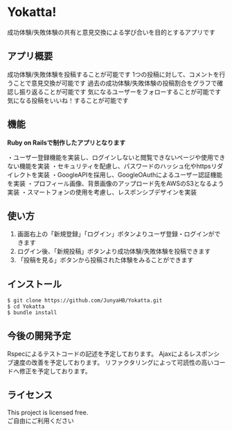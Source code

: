 # Yokatta!
 
成功体験/失敗体験の共有と意見交換による学び合いを目的とするアプリです
 
## アプリ概要
 
成功体験/失敗体験を投稿することが可能です
1つの投稿に対して、コメントを行うことで意見交換が可能です
過去の成功体験/失敗体験の投稿割合をグラフで確認し振り返ることが可能です
気になるユーザーをフォローすることが可能です
気になる投稿をいいね！することが可能です
  
## 機能

**Ruby on Railsで制作したアプリとなります**

・ユーザー登録機能を実装し、ログインしないと閲覧できないページや使用できない機能を実装
・セキュリティを配慮し、パスワードのハッシュ化やhttpsリダイレクトを実装
・GoogleAPIを採用し、GoogleOAuthによるユーザー認証機能を実装
・プロフィール画像、背景画像のアップロード先をAWSのS3となるよう実装
・スマートフォンの使用を考慮し、レスポンシブデザインを実装
 
## 使い方
 
1. 画面右上の「新規登録」「ログイン」ボタンよりユーザ登録・ログインができます
2. ログイン後、「新規投稿」ボタンより成功体験/失敗体験を投稿できます
3. 「投稿を見る」ボタンから投稿された体験をみることができます
 
## インストール
 
```
$ git clone https://github.com/JunyaHB/Yokatta.git
$ cd Yokatta
$ bundle install
```
 
## 今後の開発予定
 
Rspecによるテストコードの記述を予定しております。
Ajaxによるレスポンシブ速度の改善を予定しております。
リファクタリングによって可読性の高いコードへ修正を予定しております。
  
## ライセンス

This project is licensed free.  
ご自由にご利用ください
